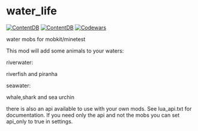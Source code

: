 # water_life
[![ContentDB](https://content.minetest.net/packages/Gundul/water_life/shields/title/)](https://content.minetest.net/packages/Gundul/water_life/)
[![ContentDB](https://content.minetest.net/packages/Gundul/water_life/shields/downloads/)](https://content.minetest.net/packages/Gundul/water_life/)
[![Codewars](https://www.codewars.com/users/Gundul/badges/micro)](https://codewars.com)

water mobs for mobkit/minetest

This mod will add some animals to your waters:


riverwater:

riverfish and piranha


seawater:

whale,shark and sea urchin


there is also an api available to use with your own mods.
See lua_api.txt for documentation. If you need only the api
and not the mobs you can set api_only to true in settings.

